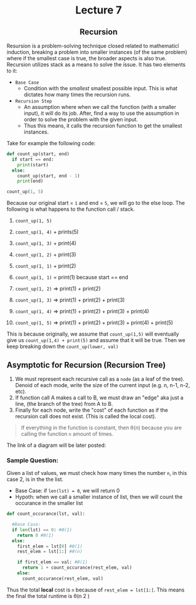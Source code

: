 <div align = "center">
  
# Lecture 7

## Recursion

</div>
Resursion is a problem-solving technique closed related to mathematicl induction, breaking a problem into smaller instances (of the same problem) where if the smallest case is true, the broader aspects is also true. Recursion utilizes stack as a means to solve the issue. It has two elements to it:

- `Base Case`
  - Condition with the *smallest* smallest possible input. This is what dictates how many times the recursion runs. 
- `Recursion Step`
  - An assumption where when we call the function (with a smaller input), it will do its job. After, find a way to use the assumption in order to solve the problem with the given input. 
  - Thus this means, it calls the recursion function to get the smallest instances.
 
Take for example the following code:
```python
def count_up(start, end)
  if start == end:
    print(start)
  else:
    count_up(start, end - 1)
    print(end)

count_up(1, 5)
```

Because our original start = `1` and end = `5`, we will go to the else loop. The following is what happens to the function call / stack.
1. `count_up(1, 5)`
2. `count_up(1, 4)` + prints(5)
3. `count_up(1, 3)` + print(4)
4. `count_up(1, 2)` + print(3)
5. `count_up(1, 1)` + print(2)
6. `count_up(1, 1)` = print(1) because start == end
   
8. `count_up(1, 2)` => print(1) + print(2)
9. `count_up(1, 3)` => print(1) + print(2) + print(3)
10. `count_up(1, 4)` => print(1) + print(2) + print(3) + print(4)
11. `count_up(1, 5)` => print(1) + print(2) + print(3) + print(4) + print(5)

This is because originally, we assume that `count_up(1,5)` will eventually give us `count_up(1,4) + print(5)` and assume that it will be true. Then we keep breaking down the `count_up(lower, val)`


## Asymptotic for Recursion (Recursion Tree)

1. We must represent each recursive call as a `node` (as a leaf of the tree). Denoid of each mode, write the size of the current input (e.g. n, n-1, n-2, etc).
2. If function call A makes a call to B, we must draw an "edge" aka just a line, (the branch of the tree) from A to B.
3. Finally for each node, write the "cost" of each function as if the recursion call does not exist. (This is called the local cost).

> If everything in the function is constant, then θ(n) because you are calling the function `n` amount of times.

The link of a diagram will be later posted:

### Sample Question:
Given a list of values, we must check how many times the number `n`, in this case 2, is in the the list. 

- Base Case: if `len(lst) = 0`, we will return 0
- Hypoth: when we call a smaller instance of list, then we will count the occurance in the smaller list
```python
def count_occurance(lst, val):

  #Base Case:
  if len(lst) == 0: #θ(1)
    return 0 #θ(1)
  else:
    first_elem = lst[0] #θ(1)
    rest_elem = lst[1:] #θ(n)

    if first_elem == val: #θ(1) 
      return 1 + count_occurance(rest_elem, val)
    else:
      count_occurance(rest_elem, val)
```

Thus the total **local** cost is `n` because of `rest_elem = lst[1:]`. This means the final the total runtime is θ(n <super>2</super> )
 
